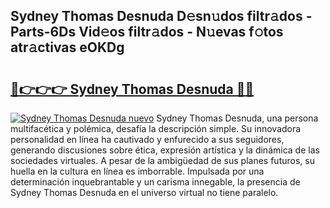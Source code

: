 ## Sydney Thomas Desnuda D𝚎sn𝚞dos filtr𝚊dos - Parts-6Ds Vid𝚎os filtr𝚊dos - N𝚞evas f𝚘tos atr𝚊ctivas eOKDg

# <h2><a href="http://mbb5sx.tromn.icu/?c=Sydney+Thomas+Desnuda">🔗👉👉👉 Sydney Thomas Desnuda 🔗🔗</a></h2>

[![Sydney Thomas Desnuda nuevo](https://i.imgur.com/pEAQMta.gif)](http://mbb5sx.tromn.icu/?c=Sydney+Thomas+Desnuda)
Sydney Thomas Desnuda, una persona multifacética y polémica, desafía la descripción simple. Su innovadora personalidad en línea ha cautivado y enfurecido a sus seguidores, generando discusiones sobre ética, expresión artística y la dinámica de las sociedades virtuales. A pesar de la ambigüedad de sus planes futuros, su huella en la cultura en línea es imborrable. Impulsada por una determinación inquebrantable y un carisma innegable, la presencia de Sydney Thomas Desnuda en el universo virtual no tiene paralelo.
